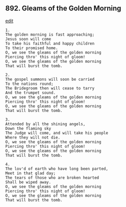 
## 892.  Gleams of the Golden Morning
[edit](https://docs.google.com/document/d/1xiAFOnHgwRjJrHjZJetNxudSz9iGFPdJ/edit?mode=html)



    1.
    The golden morning is fast approaching;
    Jesus soon will come
    To take his faithful and happy children
    To their promised home.
    O, we see the gleams of the golden morning
    Piercing thro' this night of gloom!
    O, we see the gleams of the golden morning 
    That will burst the tomb.

    2.
    The gospel summons will soon be carried
    To the nations round;
    The Bridegroom then will cease to tarry
    And the trumpet sound.
    O, we see the gleams of the golden morning
    Piercing thro' this night of gloom!
    O, we see the gleams of the golden morning 
    That will burst the tomb.

    3.
    Attended by all the shining angels,
    Down the flaming sky
    The Judge will come, and will take his people
    Where they will not die.
    O, we see the gleams of the golden morning
    Piercing thro' this night of gloom!
    O, we see the gleams of the golden morning 
    That will burst the tomb.

    4.
    The lov'd of earth who have long been parted,
    Meet in that glad day;
    The tears of those who are broken hearted
    Shall be wiped away.
    O, we see the gleams of the golden morning
    Piercing thro' this night of gloom!
    O, we see the gleams of the golden morning 
    That will burst the tomb.
